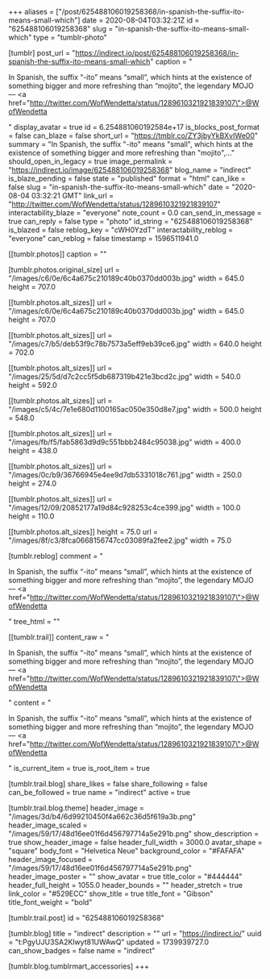+++
aliases = ["/post/625488106019258368/in-spanish-the-suffix-ito-means-small-which"]
date = 2020-08-04T03:32:21Z
id = "625488106019258368"
slug = "in-spanish-the-suffix-ito-means-small-which"
type = "tumblr-photo"

[tumblr]
post_url = "https://indirect.io/post/625488106019258368/in-spanish-the-suffix-ito-means-small-which"
caption = "<p>In Spanish, the suffix &ldquo;-ito&rdquo; means &ldquo;small&rdquo;, which hints at the existence of something bigger and more refreshing than &ldquo;mojito&rdquo;, the legendary MOJO — <a href=\"http://twitter.com/WofWendetta/status/1289610321921839107\">@WofWendetta</a></p>"
display_avatar = true
id = 6.254881060192584e+17
is_blocks_post_format = false
can_blaze = false
short_url = "https://tmblr.co/ZY3jbyYkBXvIWe00"
summary = "In Spanish, the suffix \"-ito\" means \"small\", which hints at the existence of something bigger and more refreshing than \"mojito\",..."
should_open_in_legacy = true
image_permalink = "https://indirect.io/image/625488106019258368"
blog_name = "indirect"
is_blaze_pending = false
state = "published"
format = "html"
can_like = false
slug = "in-spanish-the-suffix-ito-means-small-which"
date = "2020-08-04 03:32:21 GMT"
link_url = "http://twitter.com/WofWendetta/status/1289610321921839107"
interactability_blaze = "everyone"
note_count = 0.0
can_send_in_message = true
can_reply = false
type = "photo"
id_string = "625488106019258368"
is_blazed = false
reblog_key = "cWH0YzdT"
interactability_reblog = "everyone"
can_reblog = false
timestamp = 1596511941.0

[[tumblr.photos]]
caption = ""

[tumblr.photos.original_size]
url = "/images/c6/0e/6c4a675c210189c40b0370dd003b.jpg"
width = 645.0
height = 707.0

[[tumblr.photos.alt_sizes]]
url = "/images/c6/0e/6c4a675c210189c40b0370dd003b.jpg"
width = 645.0
height = 707.0

[[tumblr.photos.alt_sizes]]
url = "/images/c7/b5/deb53f9c78b7573a5eff9eb39ce6.jpg"
width = 640.0
height = 702.0

[[tumblr.photos.alt_sizes]]
url = "/images/25/5d/d7c2cc5f5db687319b421e3bcd2c.jpg"
width = 540.0
height = 592.0

[[tumblr.photos.alt_sizes]]
url = "/images/c5/4c/7e1e680d1100165ac050e350d8e7.jpg"
width = 500.0
height = 548.0

[[tumblr.photos.alt_sizes]]
url = "/images/fb/f5/fab5863d9d9c551bbb2484c95038.jpg"
width = 400.0
height = 438.0

[[tumblr.photos.alt_sizes]]
url = "/images/0c/b9/36766945e4ee9d7db5331018c761.jpg"
width = 250.0
height = 274.0

[[tumblr.photos.alt_sizes]]
url = "/images/12/09/20852177a19d84c928253c4ce399.jpg"
width = 100.0
height = 110.0

[[tumblr.photos.alt_sizes]]
height = 75.0
url = "/images/8f/c3/8fca0668156747cc03089fa2fee2.jpg"
width = 75.0

[tumblr.reblog]
comment = "<p>In Spanish, the suffix “-ito” means “small”, which hints at the existence of something bigger and more refreshing than “mojito”, the legendary MOJO — <a href=\"http://twitter.com/WofWendetta/status/1289610321921839107\">@WofWendetta</a></p>"
tree_html = ""

[[tumblr.trail]]
content_raw = "<p>In Spanish, the suffix “-ito” means “small”, which hints at the existence of something bigger and more refreshing than “mojito”, the legendary MOJO — <a href=\"http://twitter.com/WofWendetta/status/1289610321921839107\">@WofWendetta</a></p>"
content = "<p>In Spanish, the suffix &ldquo;-ito&rdquo; means &ldquo;small&rdquo;, which hints at the existence of something bigger and more refreshing than &ldquo;mojito&rdquo;, the legendary MOJO &mdash; <a href=\"http://twitter.com/WofWendetta/status/1289610321921839107\">@WofWendetta</a></p>"
is_current_item = true
is_root_item = true

[tumblr.trail.blog]
share_likes = false
share_following = false
can_be_followed = true
name = "indirect"
active = true

[tumblr.trail.blog.theme]
header_image = "/images/3d/b4/6d99210450f4a662c36d5f619a3b.png"
header_image_scaled = "/images/59/17/48d16ee01f6d456797714a5e291b.png"
show_description = true
show_header_image = false
header_full_width = 3000.0
avatar_shape = "square"
body_font = "Helvetica Neue"
background_color = "#FAFAFA"
header_image_focused = "/images/59/17/48d16ee01f6d456797714a5e291b.png"
header_image_poster = ""
show_avatar = true
title_color = "#444444"
header_full_height = 1055.0
header_bounds = ""
header_stretch = true
link_color = "#529ECC"
show_title = true
title_font = "Gibson"
title_font_weight = "bold"

[tumblr.trail.post]
id = "625488106019258368"

[tumblr.blog]
title = "indirect"
description = ""
url = "https://indirect.io/"
uuid = "t:PgyUJU3SA2Klwyt81UWAwQ"
updated = 1739939727.0
can_show_badges = false
name = "indirect"

[tumblr.blog.tumblrmart_accessories]
+++
